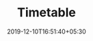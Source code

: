 ---
title: "Timetable"
metaTitle : "Timetable software | School timetable | Timetable app - myly"
keywords : "timetable management system, timetable software, time management for students, school timetable, timetable creator, time table app, time table management software, school timetable software, time table making software"
description : "Timetable management, publishing, class arrangement and teacher substitution with myly timetable solution. Students and teachers can see timetables on app." 
date: 2019-12-10T16:51:40+05:30
draft: true
---